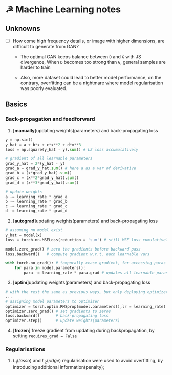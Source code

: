 # &#9773; Machine Learning notes	
## Unknowns
- [ ] How come high frequency details, or image with higher dimensions, are difficult to generate from GAN?
	* The optimal GAN keeps balance between `D` and `G` with JS divergence, When `D` becomes too strong than `G`, general samples are harder to train 

	* Also, more dataset could lead to better model performance, on the contrary, overfitting can be a nightmare where model regularisation was poorly evaluated.

## Basics
### Back-propagation and feedforward
1. [__manually__]updating weights(parameters) and back-propagating loss

~~~python
y = np.sin()
y_hat = a + b*x + c*x**2 + d*x**3
loss = np.square(y_hat - y).sum() # L2 loss accumulatively

# gradient of all learnable parameters
grad_y_hat = 2*(y_hat - y)
grad_a = grad_y_hat.sum() # here a as a var of derivative
grad_b = (x*grad_y_hat).sum()
grad_c = (x**2*grad_y_hat).sum()
grad_d = (x**3*grad_y_hat).sum()

# update weights
a -= learning_rate * grad_a
b -= learning_rate * grad_b
c -= learning_rate * grad_c
d -= learning_rate * grad_d
~~~

2. [__autograd__]updating weights(parameters) and back-propagating loss
~~~python
# assuming nn.model exist
y_hat = model(x)
loss = torch.nn.MSELoss(reduction = 'sum') # still MSE loss cumulatively

model.zero_grad() # zero the gradients before backward pass
loss.backward()   # compute gradient w.r.t. each learnable vars

with torch.no_grad(): # temporally cease gradient, for accessing paras
	for para in model.parameters(): 
		para -= learning_rate * para.grad # updates all learnable paras
~~~

3. [__optim__]updating weights(parameters) and back-propagating loss
~~~python
# with the rest the same as previous ways, but only deploying optimizers
...
# assigning model parameters to optimizer 
optimizer = torch.optim.RMSprop(model.parameters(),lr = learning_rate)
optimizer.zero_grad() # set gradients to zeros
loss.backward() 	  # back-propagating loss
optimizer.step()	  # update weights(parameters)
~~~
4. [__frozen__] freeze gradient from updating during backpropagation, by setting `requires_grad = False`

### Regularisations
1. $L_1$(_lasso_) and $L_2$(_ridge_) regularisation were used to avoid overfitting, by introducing additional information(penalty);